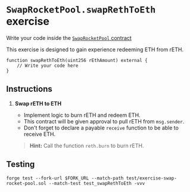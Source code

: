 # `SwapRocketPool.swapRethToEth` exercise

Write your code inside the [`SwapRocketPool` contract](https://github.com/Cyfrin/defi-reth/blob/main/foundry/src/exercises/SwapRocketPool.sol)

This exercise is designed to gain experience redeeming ETH from rETH.

```solidity
function swapRethToEth(uint256 rEthAmount) external {
    // Write your code here
}
```

## Instructions

1. **Swap rETH to ETH**

   - Implement logic to burn rETH and redeem ETH.
   - This contract will be given approval to pull rETH from `msg.sender`.
   - Don't forget to declare a payable `receive` function to be able to receive ETH.

   > **Hint:** Call the function `reth.burn` to burn rETH.

## Testing

```shell
forge test --fork-url $FORK_URL --match-path test/exercise-swap-rocket-pool.sol --match-test test_swapRethToEth -vvv
```
